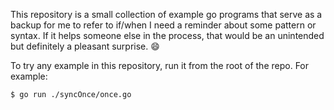 This repository is a small collection of example go programs that serve as a backup for me to refer to if/when I need a reminder about some pattern or syntax. If it helps someone else in the process, that would be an unintended but definitely a pleasant surprise. :smile:

To try any example in this repository, run it from the root of the repo. For example:
```shell
$ go run ./syncOnce/once.go
```